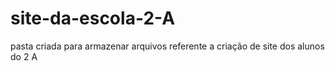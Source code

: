 # site-da-escola-2-A
pasta criada para armazenar arquivos referente a criação de site dos alunos do 2 A
